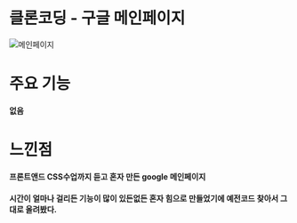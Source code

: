 # 클론코딩 - 구글 메인페이지
![메인페이지](https://user-images.githubusercontent.com/95167623/226109767-efb2b36a-8556-41c2-83d6-81f600056a54.jpeg)
# 주요 기능
#### 없음
# 느낀점
#### 프론트앤드 CSS수업까지 듣고 혼자 만든 google 메인페이지
#### 시간이 얼마나 걸리든 기능이 많이 있든없든 혼자 힘으로 만들었기에 예전코드 찾아서 그대로 올려봤다.
